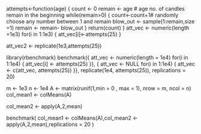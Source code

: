 attempts<-function(age)
{
  count <- 0
  remain <- age # age no. of candles remain in the beginning
  while(remain>0)
  {
    count<-count+1# randomly choose any number between 1 and remain
    blow_out <- sample(1:remain,size =1)
    remain <- remain- blow_out
  }
  return(count)
}
att_vec <- numeric(length =1e3)
for(i in 1:1e3)
{
  att_vec[i]<-attempts(25)
}

att_vec2 <- replicate(1e3,attempts(25))

library(rbenchmark)
benchmark({
  att_vec <- numeric(length = 1e4)
  for(i in 1:1e4)
  {
    att_vec[i] <- attempts(25)
  }},
  {
    att_vec <- NULL
    for(i in 1:1e4)
    {
      att_vec <- c(att_vec, attempts(25))
    }},
  replicate(1e4, attempts(25)), replications = 20)

m <- 1e3
n <- 1e4
A <- matrix(runif(1,min = 0 , max = 1), nrow = m, ncol = n)
col_mean1 <- colMeans(A)

col_mean2 <- apply(A,2,mean)

benchmark(
  col_mean1 <- colMeans(A),col_mean2 <- apply(A,2,mean),replications = 20
)
